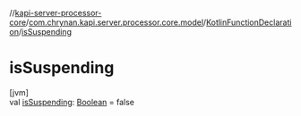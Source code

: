 //[kapi-server-processor-core](../../../index.md)/[com.chrynan.kapi.server.processor.core.model](../index.md)/[KotlinFunctionDeclaration](index.md)/[isSuspending](is-suspending.md)

# isSuspending

[jvm]\
val [isSuspending](is-suspending.md): [Boolean](https://kotlinlang.org/api/latest/jvm/stdlib/kotlin/-boolean/index.html) = false
